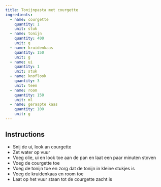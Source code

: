 ```yaml
---
title: Tonijnpasta met courgette
ingredients:
  - name: courgette
    quantity: 1
    unit: stuk
  - name: tonijn
    quantity: 400
    unit: g
  - name: kruidenkaas
    quantity: 150
    unit: g
  - name: ui
    quantity: 1
    unit: stuk
  - name: knoflook
    quantity: 3
    unit: teen
  - name: room
    quantity: 150
    unit: ml
  - name: geraspte kaas
    quantity: 100
    unit: g
---
```


<Recipe />

## Instructions

- Snij de ui, look an courgette
- Zet water op vuur
- Voeg olie, ui en look toe aan de pan en laat een paar minuten stoven
- Voeg de courgette toe
- Voeg de tonijn toe en zorg dat de tonijn in kleine stukjes is
- Voeg de kruidenkaas en room toe
- Laat op het vuur staan tot de courgette zacht is